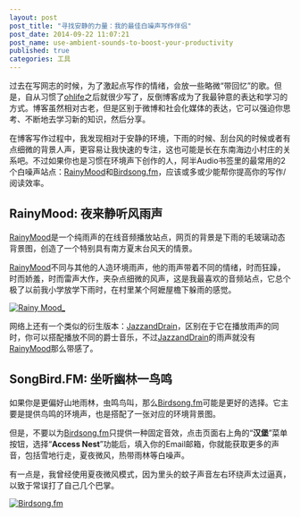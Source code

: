 ```yaml
---
layout: post
post_title: "寻找安静的力量：我的最佳白噪声写作伴侣"
post_date: 2014-09-22 11:07:21
post_name: use-ambient-sounds-to-boost-your-productivity
published: true
categories: 工具
---
```


过去在写网志的时候，为了激起点写作的情绪，会放一些略微“带回忆”的歌。但是，自从习惯了[ohlife](http://www.banpie.info/remember-your-life-via-ohlife/)之后就很少写了，反倒博客成为了我最钟意的表达和学习的方式。博客虽然相对古老，但是区别于微博和社会化媒体的表达，它可以强迫你思考、不断地去学习新的知识，然后分享。

在博客写作过程中，我发现相对于安静的环境，下雨的时候、刮台风的时候或者有点细微的背景人声，更容易让我快速的专注，这也可能是长在东南海边小村庄的关系吧。不过如果你也是习惯在环境声下创作的人，阿半Audio书签里的最常用的2个白噪声站点：[RainyMood](http://www.rainymood.com/)和[Birdsong.fm](http://birdsong.fm/)，应该或多或少能帮你提高你的写作/阅读效率。

## RainyMood: 夜来静听风雨声

[RainyMood](http://www.rainymood.com/)是一个纯雨声的在线音频播放站点，网页的背景是下雨的毛玻璃动态背景图，创造了一个特别具有南方夏末台风天的情景。

[RainyMood](http://www.rainymood.com/)不同与其他的人造环境雨声，他的雨声带着不同的情绪，时而狂躁，时而娇羞，时而雷声大作，夹杂点细微的风声，这是我最喜欢的音频站点，它总个极了以前我小学放学下雨时，在村里某个阿嬷屋檐下躲雨的感觉。

[![Rainy Mood_](http://7arnhx.com1.z0.glb.clouddn.com/wp-content/uploads/2014/09/RainyMood__thumb.jpg "Rainy Mood_")](http://7arnhx.com1.z0.glb.clouddn.com/wp-content/uploads/2014/09/RainyMood_.jpg)

网络上还有一个类似的衍生版本：[JazzandDrain](http://jazzandrain.com/basic.html)，区别在于它在播放雨声的同时，你可以搭配播放不同的爵士音乐，不过[JazzandDrain](http://jazzandrain.com/basic.html)的雨声就没有[RainyMood](http://www.rainymood.com/)那么带感了。

## SongBird.FM: 坐听幽林一鸟鸣

如果你是更偏好山地雨林，虫鸣鸟叫，那么[Birdsong.fm](http://birdsong.fm/)可能是更好的选择。它主要是提供鸟鸣的环境声，也是搭配了一张对应的环境背景图。

但是，不要以为[Birdsong.fm](http://birdsong.fm/)只提供一种固定音效，点击页面右上角的“**汉堡**”菜单按钮，选择“**Access Nest**”功能后，填入你的Email邮箱，你就能获取更多的声音，包括雪地行走，夏夜微风，热带雨林等白噪声。

有一点是，我曾经使用夏夜微风模式，因为里头的蚊子声音左右环绕声太过逼真，以致于常误打了自己几个巴掌。

[![Birdsong.fm](http://7arnhx.com1.z0.glb.clouddn.com/wp-content/uploads/2014/09/Birdsong.fm_thumb.jpg "Birdsong.fm")](http://7arnhx.com1.z0.glb.clouddn.com/wp-content/uploads/2014/09/Birdsong.fm_.jpg)